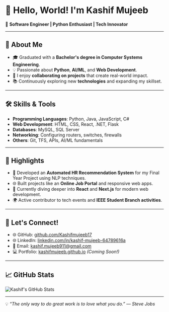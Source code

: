# 👋 Hello, World! I'm Kashif Mujeeb

🚀 **Software Engineer | Python Enthusiast | Tech Innovator**

---

## 🧐 About Me
- 🎓 Graduated with a **Bachelor's degree in Computer Systems Engineering**.
- 💡 Passionate about **Python**, **AI/ML**, and **Web Development**.
- 🤝 I enjoy **collaborating on projects** that create real-world impact.
- 📚 Continuously exploring new **technologies** and expanding my skillset.

---

## 🛠️ Skills & Tools
- **Programming Languages**: Python, Java, JavaScript, C#
- **Web Development**: HTML, CSS, React, .NET, Flask
- **Databases**: MySQL, SQL Server
- **Networking**: Configuring routers, switches, firewalls
- **Others**: Git, TFS, APIs, AI/ML fundamentals

---

## 🌟 Highlights
- 🔭 Developed an **Automated HR Recommendation System** for my Final Year Project using NLP techniques.
- 🌐 Built projects like an **Online Job Portal** and responsive web apps.
- 🌱 Currently diving deeper into **React** and **Next.js** for modern web development.
- 🌍 Active contributor to tech events and **IEEE Student Branch activities**.

---

## 💬 Let's Connect!
- 🌐 GitHub: [github.com/Kashifmujeeb17](https://github.com/Kashifmujeeb17)
- 🌐 LinkedIn: [linkedin.com/in/kashif-mujeeb-64789616a](https://www.linkedin.com/in/kashif-mujeeb-64789616a/)
- 📧 Email: [kashif.mujeeb911@gmail.com](mailto:kashif.mujeeb911@gmail.com)
- 💻 Portfolio: [kashifmujeeb.github.io](https://kashifmujeeb.github.io) *(Coming Soon!)*

---

## 📈 GitHub Stats
![Kashif's GitHub Stats](https://github-readme-stats.vercel.app/api?username=Kashifmujeeb17&show_icons=true&theme=radical)

---

💡 *“The only way to do great work is to love what you do.” — Steve Jobs*

